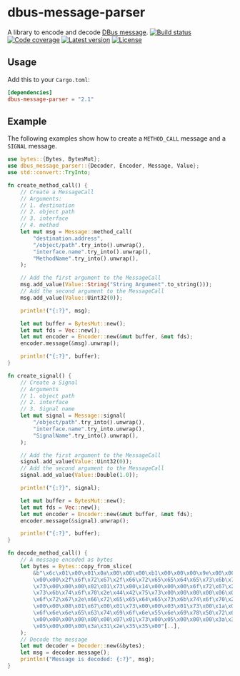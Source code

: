 # dbus-message-parser
A library to encode and decode [DBus message](https://dbus.freedesktop.org/doc/dbus-specification.html).
[![Build status](https://travis-ci.org/LinkTed/dbus-message-parser.svg?branch=master)](https://travis-ci.org/LinkTed/dbus-message-parser)
[![Code coverage](https://codecov.io/gh/LinkTed/dbus-message-parser/branch/master/graph/badge.svg)](https://codecov.io/gh/LinkTed/dbus-message-parser)
[![Latest version](https://img.shields.io/crates/v/dbus-message-parser.svg)](https://crates.io/crates/dbus-message-parser)
[![License](https://img.shields.io/crates/l/dbus-message-parser.svg)](https://opensource.org/licenses/LGPL-3.0)

## Usage
Add this to your `Cargo.toml`:
```toml
[dependencies]
dbus-message-parser = "2.1"
```

## Example
The following examples show how to create a `METHOD_CALL` message and a `SIGNAL` message.
```rust
use bytes::{Bytes, BytesMut};
use dbus_message_parser::{Decoder, Encoder, Message, Value};
use std::convert::TryInto;

fn create_method_call() {
    // Create a MessageCall
    // Arguments:
    // 1. destination
    // 2. object path
    // 3. interface
    // 4. method
    let mut msg = Message::method_call(
        "destination.address",
        "/object/path".try_into().unwrap(),
        "interface.name".try_into().unwrap(),
        "MethodName".try_into().unwrap(),
    );

    // Add the first argument to the MessageCall
    msg.add_value(Value::String("String Argument".to_string()));
    // Add the second argument to the MessageCall
    msg.add_value(Value::Uint32(0));

    println!("{:?}", msg);

    let mut buffer = BytesMut::new();
    let mut fds = Vec::new();
    let mut encoder = Encoder::new(&mut buffer, &mut fds);
    encoder.message(&msg).unwrap();

    println!("{:?}", buffer);
}

fn create_signal() {
    // Create a Signal
    // Arguments
    // 1. object path
    // 2. interface
    // 3. Signal name
    let mut signal = Message::signal(
        "/object/path".try_into().unwrap(),
        "interface.name".try_into.unwrap(),
        "SignalName".try_into().unwrap(),
    );

    // Add the first argument to the MessageCall
    signal.add_value(Value::Uint32(0));
    // Add the second argument to the MessageCall
    signal.add_value(Value::Double(1.0));

    println!("{:?}", signal);

    let mut buffer = BytesMut::new();
    let mut fds = Vec::new();
    let mut encoder = Encoder::new(&mut buffer, &mut fds);
    encoder.message(&signal).unwrap();

    println!("{:?}", buffer);
}

fn decode_method_call() {
    // A message encoded as bytes
    let bytes = Bytes::copy_from_slice(
        &b"\x6c\x01\x00\x01\x0a\x00\x00\x00\xb1\x00\x00\x00\x9e\x00\x00\x00\x01\x01\x6f\x00\x15\x00\
        \x00\x00\x2f\x6f\x72\x67\x2f\x66\x72\x65\x65\x64\x65\x73\x6b\x74\x6f\x70\x2f\x44\x42\x75\
        \x73\x00\x00\x00\x02\x01\x73\x00\x14\x00\x00\x00\x6f\x72\x67\x2e\x66\x72\x65\x65\x64\x65\
        \x73\x6b\x74\x6f\x70\x2e\x44\x42\x75\x73\x00\x00\x00\x00\x06\x01\x73\x00\x14\x00\x00\x00\
        \x6f\x72\x67\x2e\x66\x72\x65\x65\x64\x65\x73\x6b\x74\x6f\x70\x2e\x44\x42\x75\x73\x00\x00\
        \x00\x00\x08\x01\x67\x00\x01\x73\x00\x00\x03\x01\x73\x00\x1a\x00\x00\x00\x47\x65\x74\x43\
        \x6f\x6e\x6e\x65\x63\x74\x69\x6f\x6e\x55\x6e\x69\x78\x50\x72\x6f\x63\x65\x73\x73\x49\x44\
        \x00\x00\x00\x00\x00\x00\x07\x01\x73\x00\x05\x00\x00\x00\x3a\x31\x2e\x35\x30\x00\x00\x00\
        \x05\x00\x00\x00\x3a\x31\x2e\x35\x35\x00"[..],
    );
    // Decode the message
    let mut decoder = Decoder::new(&bytes);
    let msg = decoder.message();
    println!("Message is decoded: {:?}", msg);
}
```
